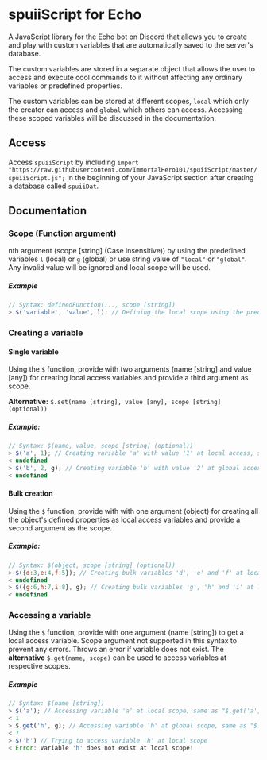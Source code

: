 # spuiiScript for Echo
A JavaScript library for the Echo bot on Discord that allows you to create and play with custom variables that are automatically saved to the server's database.

The custom variables are stored in a separate object that allows the user to access and execute cool commands to it without affecting any ordinary variables or predefined properties.

The custom variables can be stored at different scopes, `local` which only the creator can access and `global` which others can access. Accessing these scoped variables will be discussed in the documentation.

## Access
Access `spuiiScript` by including `import "https://raw.githubusercontent.com/ImmortalHero101/spuiiScript/master/spuiiScript.js";` in the beginning of your JavaScript section after creating a database called `spuiiDat`.

## Documentation
### Scope (Function argument)
nth argument (scope \[string] (Case insensitive)) by using the predefined variables `l` (local) or `g` (global) or use string value of `"local"` or `"global"`. Any invalid value will be ignored and local scope will be used.
##### Example
```js
// Syntax: definedFunction(..., scope [string])
> $('variable', 'value', l); // Defining the local scope using the predefined 'l' varaible
```
### Creating a variable
#### Single variable
Using the `$` function, provide with two arguments (name \[string] and value \[any]) for creating local access variables and provide a third argument as scope.

**Alternative:** `$.set(name [string], value [any], scope [string] (optional))`
##### Example:
```js
// Syntax: $(name, value, scope [string] (optional))
> $('a', 1); // Creating variable 'a' with value '1' at local access, same as "$('a', 1, l);" or "$.set('a', 1, l);"
< undefined
> $('b', 2, g); // Creating variable 'b' with value '2' at global access, same as "$('b', 2, 'global');" or "$.set('b', 2, g);"
< undefined
```
#### Bulk creation
Using the `$` function, provide with with one argument (object) for creating all the object's defined properties as local access variables and provide a second argument as the scope.
##### Example:
```js
// Syntax: $(object, scope [string] (optional))
> $({d:3,e:4,f:5}); // Creating bulk variables 'd', 'e' and 'f' at local level
< undefined
> $({g:6,h:7,i:8}, g); // Creating bulk variables 'g', 'h' and 'i' at local level
< undefined
```

### Accessing a variable
Using the `$` function, provide with one argument (name \[string]) to get a local access variable. Scope argument not supported in this syntax to prevent any errors. Throws an error if variable does not exist. The **alternative** `$.get(name, scope)` can be used to access variables at respective scopes.
##### Example
```js
// Syntax: $(name [string])
> $('a'); // Accessing variable 'a' at local scope, same as "$.get('a', l)"
< 1
> $.get('h', g); // Accessing variable 'h' at global scope, same as "$.get('h', g)"
< 7
> $('h') // Trying to access variable 'h' at local scope
< Error: Variable 'h' does not exist at local scope!
```
